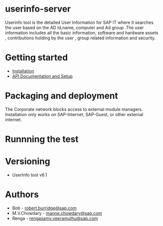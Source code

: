 # userinfo-server
Userinfo tool is the detailed User Information for SAP IT where it searches the user based on the AD Id,name, computer and Ad group .The user information includes all the basic information, software and hardware assets , contributions holding by the user , group related information and security.
# Getting started
- [Installation](./installation.md)
- [API Documentation and Setup]( ./Readme_API.md)
# Packaging and deployment
The Corporate network blocks access to external module managers.
Installation only works on SAP-Internet, SAP-Guest, or other external internet.
# Runnning the test

# Versioning 
* UserInfo tool v6.1
# Authors
* Bob - robert.burridge@sap.com
* M.V.Chowdary - manne.chowdary@sap.com
* Renga - rengasamy.veeramuthu@sap.com

